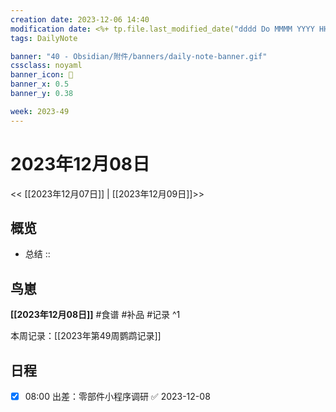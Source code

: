 ```yaml
---
creation date: 2023-12-06 14:40
modification date: <%+ tp.file.last_modified_date("dddd Do MMMM YYYY HH:mm:ss") %>
tags: DailyNote

banner: "40 - Obsidian/附件/banners/daily-note-banner.gif"
cssclass: noyaml
banner_icon: 💌
banner_x: 0.5
banner_y: 0.38

week: 2023-49
---
```


# 2023年12月08日

<< [[2023年12月07日]] | [[2023年12月09日]]>>


## 概览
- 总结 :: 
## 鸟崽
**[[2023年12月08日]]**
#食谱 
#补品 
#记录 
^1

本周记录：[[2023年第49周鹦鹉记录]]

## 日程

- [x] 08:00 出差：零部件小程序调研 ✅ 2023-12-08
